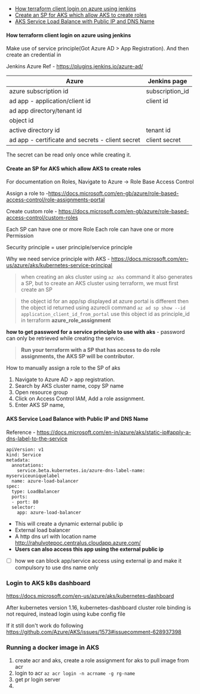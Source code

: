 - [How terraform client login on azure using jenkins](#how-terraform-client-login-on-azure-using-jenkins)
- [Create an SP for AKS which allow AKS to create roles](#create-an-sp-for-aks-which-allow-aks-to-create-roles)
- [AKS Service Load Balance with Public IP and DNS Name](#aks-service-load-balance-with-public-ip-and-dns-name)

#### How terraform client login on azure using jenkins

Make use of service principle(Got Azure AD > App Registration). And then create an credential in

Jenkins Azure Ref - https://plugins.jenkins.io/azure-ad/

| Azure                                            | Jenkins page    |
| ------------------------------------------------ | --------------- |
| azure subscription id                            | subscription_id |
| ad app - application/client id                   | client id       |
| ad app directory/tenant id                       |                 |
| object id                                        |                 |
| active directory id                              | tenant id       |
| ad app - certificate and secrets - client secret | client secret   |

The secret can be read only once while creating it.

#### Create an SP for AKS which allow AKS to create roles

For documentation on Roles, Navigate to Azure -> Role Base Access Control

Assign a role to -https://docs.microsoft.com/en-gb/azure/role-based-access-control/role-assignments-portal

Create custom role - https://docs.microsoft.com/en-gb/azure/role-based-access-control/custom-roles

Each SP can have one or more Role
Each role can have one or more Permission

Security principle = user principle/service principle

Why we need service principle with AKS - https://docs.microsoft.com/en-us/azure/aks/kubernetes-service-principal

> when creating an aks cluster using `az aks` command it also generates a SP, but to create an AKS cluster using terraform, we must first create an SP

> the object id for an app/sp displayed at azure portal is different then the object id returned using azurecli command `az ad sp show --id application_client_id_from_portal` use this object id as principle_id in terraform **azure_role_assignment**

**how to get password for a service principle to use with aks** - password can only be retrieved while creating the service.

> **Run your terraform with a SP that has access to do role assignments, the AKS SP will be contributor.**

How to manually assign a role to the SP of aks

1. Navigate to Azure AD > app registration.
2. Search by AKS cluster name, copy SP name
3. Open resource group
4. Click on Access Control IAM, Add a role assignment.
5. Enter AKS SP name,

#### AKS Service Load Balance with Public IP and DNS Name

Reference - https://docs.microsoft.com/en-in/azure/aks/static-ip#apply-a-dns-label-to-the-service

```
apiVersion: v1
kind: Service
metadata:
  annotations:
    service.beta.kubernetes.io/azure-dns-label-name: myserviceuniquelabel
  name: azure-load-balancer
spec:
  type: LoadBalancer
  ports:
  - port: 80
  selector:
    app: azure-load-balancer
```

- This will create a dynamic external public ip
- External load balancer
- A http dns url with location name http://rahulvotepoc.centralus.cloudapp.azure.com/
- **Users can also access this app using the external public ip**

- [ ] how we can block app/service access using external ip and make it compulsory to use dns name only

### Login to AKS k8s dashboard

https://docs.microsoft.com/en-us/azure/aks/kubernetes-dashboard

After kubernetes version 1.16, kubernetes-dashboard cluster role binding is not required, instead login using kube config file

If it still don't work do following </br>
https://github.com/Azure/AKS/issues/1573#issuecomment-628937398

### Running a docker image in AKS

1. create acr and aks, create a role assignment for aks to pull image from acr
2. login to acr
   `az acr login -n acrname -g rg-name`
3. get pr login server
4.
